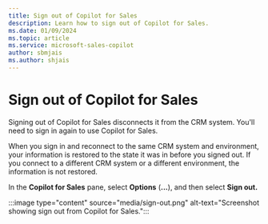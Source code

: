 ```yaml
---
title: Sign out of Copilot for Sales
description: Learn how to sign out of Copilot for Sales.
ms.date: 01/09/2024
ms.topic: article
ms.service: microsoft-sales-copilot
author: sbmjais
ms.author: shjais
---
```


# Sign out of Copilot for Sales

Signing out of Copilot for Sales disconnects it from the CRM system. You'll need to sign in again to use Copilot for Sales.

When you sign in and reconnect to the same CRM system and environment, your information is restored to the state it was in before you signed out. If you connect to a different CRM system or a different environment, the information is not restored.

In the **Copilot for Sales** pane, select **Options** (**...**), and then select **Sign out.**

:::image type="content" source="media/sign-out.png" alt-text="Screenshot showing sign out from Copilot for Sales.":::

